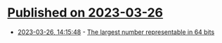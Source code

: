 # [Published on 2023-03-26](index.md)

* [2023-03-26, 14:15:48](https://lobste.rs/s/xr2z5d/largest_number_representable_64_bits) - [The largest number representable in 64 bits](https://googology.fandom.com/wiki/User_blog:JohnTromp/The_largest_number_representable_in_64_bits)
